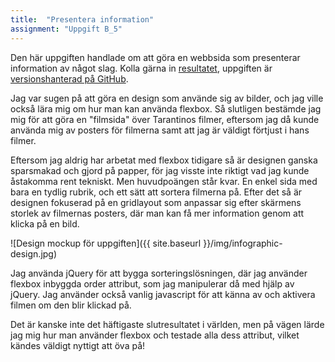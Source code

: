 ```yaml
---
title:  "Presentera information"
assignment: "Uppgift B_5"
---
```


Den här uppgiften handlade om att göra en webbsida som presenterar information av något slag. Kolla gärna in [resultatet](http://jarnehall.github.io/infographic), uppgiften är [versionshanterad på GitHub](https://github.com/jarnehall/infographic).<!--more-->

Jag var sugen på att göra en design som använde sig av bilder, och jag ville också lära mig om hur man kan använda flexbox. Så slutligen bestämde jag mig för att göra en "filmsida" över Tarantinos filmer, eftersom jag då kunde använda mig av posters för filmerna samt att jag är väldigt förtjust i hans filmer.

Eftersom jag aldrig har arbetat med flexbox tidigare så är designen ganska sparsmakad och gjord på papper, för jag visste inte riktigt vad jag kunde åstakomma rent tekniskt. Men huvudpoängen står kvar. En enkel sida med bara en tydlig rubrik, och ett sätt att sortera filmerna på. Efter det så är designen fokuserad på en gridlayout som anpassar sig efter skärmens storlek av filmernas posters, där man kan få mer information genom att klicka på en bild.

![Design mockup för uppgiften]({{ site.baseurl }}/img/infographic-design.jpg)

Jag använda jQuery för att bygga sorteringslösningen, där jag använder flexbox inbyggda order attribut, som jag manipulerar då med hjälp av jQuery. Jag använder också vanlig javascript för att känna av och aktivera filmen om den blir klickad på.

Det är kanske inte det häftigaste slutresultatet i världen, men på vägen lärde jag mig hur man använder flexbox och testade alla dess attribut, vilket kändes väldigt nyttigt att öva på!
